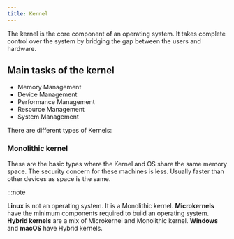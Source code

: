 ```yaml
---
title: Kernel
---
```


The kernel is the core component of an operating system. It takes complete control over the system by bridging the gap between the users and hardware.

## Main tasks of the kernel

- Memory Management
- Device Management
- Performance Management
- Resource Management
- System Management

There are different types of Kernels:

### Monolithic kernel

These are the basic types where the Kernel and OS share the same memory space. The security concern for these machines is less. Usually faster than other devices as space is the same.

:::note

**Linux** is not an operating system. It is a Monolithic kernel. **Microkernels** have the minimum components required to build an operating system. **Hybrid kernels** are a mix of Microkernel and Monolithic kernel. **Windows** and **macOS** have Hybrid kernels.
